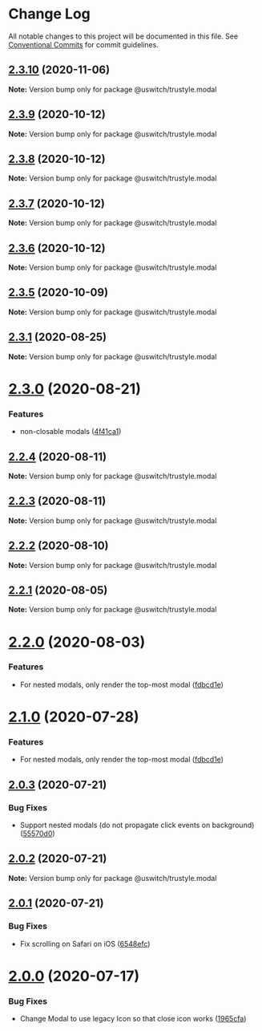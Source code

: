 # Change Log

All notable changes to this project will be documented in this file.
See [Conventional Commits](https://conventionalcommits.org) for commit guidelines.

## [2.3.10](https://github.com/uswitch/trustyle/compare/@uswitch/trustyle.modal@2.3.9...@uswitch/trustyle.modal@2.3.10) (2020-11-06)

**Note:** Version bump only for package @uswitch/trustyle.modal





## [2.3.9](https://github.com/uswitch/trustyle/compare/@uswitch/trustyle.modal@2.3.7...@uswitch/trustyle.modal@2.3.9) (2020-10-12)

**Note:** Version bump only for package @uswitch/trustyle.modal





## [2.3.8](https://github.com/uswitch/trustyle/compare/@uswitch/trustyle.modal@2.3.7...@uswitch/trustyle.modal@2.3.8) (2020-10-12)

**Note:** Version bump only for package @uswitch/trustyle.modal





## [2.3.7](https://github.com/uswitch/trustyle/compare/@uswitch/trustyle.modal@2.3.5...@uswitch/trustyle.modal@2.3.7) (2020-10-12)

**Note:** Version bump only for package @uswitch/trustyle.modal





## [2.3.6](https://github.com/uswitch/trustyle/compare/@uswitch/trustyle.modal@2.3.5...@uswitch/trustyle.modal@2.3.6) (2020-10-12)

**Note:** Version bump only for package @uswitch/trustyle.modal





## [2.3.5](https://github.com/uswitch/trustyle/compare/@uswitch/trustyle.modal@2.3.4...@uswitch/trustyle.modal@2.3.5) (2020-10-09)

**Note:** Version bump only for package @uswitch/trustyle.modal






## [2.3.1](https://github.com/uswitch/trustyle/compare/@uswitch/trustyle.modal@2.3.0...@uswitch/trustyle.modal@2.3.1) (2020-08-25)

**Note:** Version bump only for package @uswitch/trustyle.modal





# [2.3.0](https://github.com/uswitch/trustyle/compare/@uswitch/trustyle.modal@2.2.4...@uswitch/trustyle.modal@2.3.0) (2020-08-21)


### Features

* non-closable modals ([4f41ca1](https://github.com/uswitch/trustyle/commit/4f41ca1))





## [2.2.4](https://github.com/uswitch/trustyle/compare/@uswitch/trustyle.modal@2.2.3...@uswitch/trustyle.modal@2.2.4) (2020-08-11)

**Note:** Version bump only for package @uswitch/trustyle.modal





## [2.2.3](https://github.com/uswitch/trustyle/compare/@uswitch/trustyle.modal@2.2.2...@uswitch/trustyle.modal@2.2.3) (2020-08-11)

**Note:** Version bump only for package @uswitch/trustyle.modal





## [2.2.2](https://github.com/uswitch/trustyle/compare/@uswitch/trustyle.modal@2.2.0...@uswitch/trustyle.modal@2.2.2) (2020-08-10)

**Note:** Version bump only for package @uswitch/trustyle.modal





## [2.2.1](https://github.com/uswitch/trustyle/compare/@uswitch/trustyle.modal@2.2.0...@uswitch/trustyle.modal@2.2.1) (2020-08-05)

**Note:** Version bump only for package @uswitch/trustyle.modal





# [2.2.0](https://github.com/uswitch/trustyle/compare/@uswitch/trustyle.modal@2.0.3...@uswitch/trustyle.modal@2.2.0) (2020-08-03)


### Features

* For nested modals, only render the top-most modal ([fdbcd1e](https://github.com/uswitch/trustyle/commit/fdbcd1e))





# [2.1.0](https://github.com/uswitch/trustyle/compare/@uswitch/trustyle.modal@2.0.3...@uswitch/trustyle.modal@2.1.0) (2020-07-28)


### Features

* For nested modals, only render the top-most modal ([fdbcd1e](https://github.com/uswitch/trustyle/commit/fdbcd1e))





## [2.0.3](https://github.com/uswitch/trustyle/compare/@uswitch/trustyle.modal@2.0.2...@uswitch/trustyle.modal@2.0.3) (2020-07-21)


### Bug Fixes

* Support nested modals (do not propagate click events on background) ([55570d0](https://github.com/uswitch/trustyle/commit/55570d0))





## [2.0.2](https://github.com/uswitch/trustyle/compare/@uswitch/trustyle.modal@2.0.1...@uswitch/trustyle.modal@2.0.2) (2020-07-21)

**Note:** Version bump only for package @uswitch/trustyle.modal





## [2.0.1](https://github.com/uswitch/trustyle/compare/@uswitch/trustyle.modal@2.0.0...@uswitch/trustyle.modal@2.0.1) (2020-07-21)


### Bug Fixes

* Fix scrolling on Safari on iOS ([6548efc](https://github.com/uswitch/trustyle/commit/6548efc))





# [2.0.0](https://github.com/uswitch/trustyle/compare/@uswitch/trustyle.modal@1.0.0...@uswitch/trustyle.modal@2.0.0) (2020-07-17)


### Bug Fixes

* Change Modal to use legacy Icon so that close icon works ([1965cfa](https://github.com/uswitch/trustyle/commit/1965cfa))
